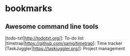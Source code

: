 # bookmarks

## Awesome command line tools

[todo-txt|http://todotxt.org/]: To-do list
[timetrap|https://github.com/samg/timetrap]: Time tracker
[TaskJuggler|https://taskjuggler.org/]: Project management